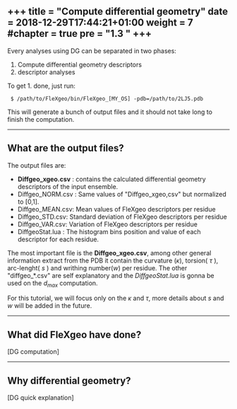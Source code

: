 +++
title = "Compute differential geometry"
date = 2018-12-29T17:44:21+01:00
weight = 7
#chapter = true
pre = "<b>1.3 </b>"
+++
---

Every analyses using DG can be separated in two phases:

1. Compute differential geometry descriptors
2. descriptor analyses

To get 1. done, just run:
```{bash}
 $ /path/to/FleXgeo/bin/FleXgeo_[MY_OS] -pdb=/path/to/2LJ5.pdb
```

This will generate a bunch of output files and it should not take long to finish the computation.

---

## What are the output files?

The output files are:

* **Diffgeo_xgeo.csv** :  contains the calculated differential geometry descriptors of the input ensemble.
*  Diffgeo_NORM.csv : Same values of "Diffgeo_xgeo,csv" but normalized to [0,1].
*  Diffgeo_MEAN.csv: Mean values of FleXgeo descriptors per residue
*  Diffgeo_STD.csv: Standard deviation of FleXgeo descriptors per residue
*  Diffgeo_VAR.csv: Variation of FleXgeo descriptors per residue
*  DiffgeoStat.lua : The histogram bins position and value of each descriptor for each residue.

The most important file is the **Diffgeo_xgeo.csv**, among other general information extract from the PDB it contain the curvature ($\kappa$), torsion( $\tau$ ), arc-lenght( $s$ ) and writhing number($w$) per residue. The other "diffgeo_*.csv" are self explanatory and the *DiffgeoStat.lua* is gonna be used on the $d_{max}$ computation.  

For this tutorial, we will focus only on the $\kappa$ and $\tau$, more details about $s$ and $w$ will be added in the future.

---
## What did FleXgeo have done?

[DG computation]

---
## Why differential geometry?

[DG quick explanation]
